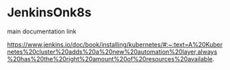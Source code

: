 # JenkinsOnk8s

main documentation link

https://www.jenkins.io/doc/book/installing/kubernetes/#:~:text=A%20Kubernetes%20cluster%20adds%20a%20new%20automation%20layer,always%20has%20the%20right%20amount%20of%20resources%20available.
